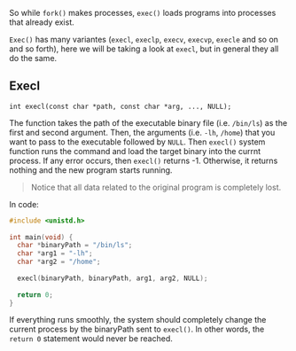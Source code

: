 So while `fork()` makes processes, `exec()` loads programs into processes that already exist.

`Exec()` has many variantes (`execl`, `execlp`, `execv`, `execvp`, `execle` and so on and so forth), here we will be taking a look at `execl`, but in general they all do the same.

## Execl 


```
int execl(const char *path, const char *arg, ..., NULL);
```


The function takes the path of the executable binary file (i.e. `/bin/ls`) as the first and second argument. Then, the arguments (i.e. `-lh`, `/home`) that you want to pass to the executable followed by `NULL`. Then `execl()` system function runs the command and load the target binary into the currnt process. If any error occurs, then `execl()` returns -1. Otherwise, it returns nothing and the new program starts running.

> Notice that all data related to the original program is completely lost.

In code:

```c
#include <unistd.h>
 
int main(void) {
  char *binaryPath = "/bin/ls";
  char *arg1 = "-lh";
  char *arg2 = "/home";
 
  execl(binaryPath, binaryPath, arg1, arg2, NULL);
 
  return 0;
}
```
If everything runs smoothly, the system should completely change the current process by the binaryPath sent to `execl()`. In other words, the `return 0` statement would never be reached.
 